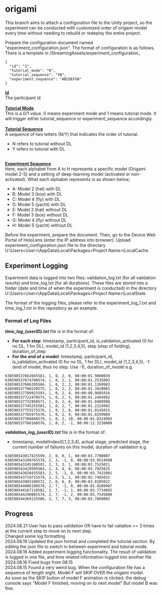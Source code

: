 # origami

This branch aims to attach a configuration file to the Unity project, 
so the experiment can be conducted with customized order of origami model every time without needing to rebuild or redeploy the entire project. 

Prepare the configuration document named "experiment_configuration.json". The format of configuration is as follows. There is a template in /StreamingAssets/experiment_configuration_
```
{
  "id": "1",
  "tutorial_mode": "0",
  "tutorial_sequence": "YN",
  "experiment_sequence": "ABCDEFGH"
}
```
<b><u>id</u></b><br> The participant id <br><br>
<b><u>Tutorial Mode</u></b><br>
This is a 0/1 value. 0 means experiment mode and 1 means tutorial mode. It will trigger either tutorial_sequence or experiment_sequence accordingly.<br><br>
<b><u>Tutorial Sequence</u></b><br>
A sequence of two letters (N/Y) that indicates the order of tutorial.
- N refers to tutorial without DL
- Y refers to tutorial with DL
<br><br>

<b><u>Experiment Sequence</u></b><br>
Here, each alphabet from A to H represents a specific model (Origami model 2-5) and a setting of deep-learning model (activated or non-activated).
What each alphabet represents is as shown below;
- A: Model 2 (hat) with DL
- B: Model 3 (box) with DL
- C: Model 4 (fly) with DL
- D: Model 5 (yacht) with DL
- E: Model 2 (hat) without DL
- F: Model 3 (box) without DL
- G: Model 4 (fly) without DL
- H: Model 5 (yacht) without DL



Before the experiment, prepare the document. Then, go to the Device Web Portal of HoloLens (enter the IP address into browser). Upload experiment_configuration.json file 
to the directary U:\Users\<User>\AppData\Local\Packages\<Project Name>\LocalCache. 

## Experiment Logging
Experiment data is logged into two files: validation_log.txt (for all validation results) and time_log.txt (for all durations).
These files are stored into a folder (date and time of when the experiment is conducted) in the directory U:\Users\<User>\AppData\Local\Packages\<Project Name>\LocalState. 

The format of the logging files, please refer to the experiment_log_1.txt and time_log_1.txt in this repository as an example. 

### Format of Log Files
<i><b>time_log_(userID).txt</b></i> file is in the format of:
- <b>For each step</b>: timestamp, participant_id, is_validation_activated (0 for no DL, 1 for DL), model_id (1,2,3,4,5), step (step of folding), duration_of_step
- <b>For the end of a model</b>: timestamp, participant_id, is_validation_activated (0 for no DL, 1 for DL), model_id (1,2,3,4,5), -1 (end of model, thus no step. Use -1), duration_of_model
e.g. 
````
638598537662045581, 1, 0, 2, 0, 00:00:01.9080039 
638598537674700574, 1, 0, 2, 1, 00:00:01.2535003 
638598537686205566, 1, 0, 2, 2, 00:00:01.1269983 
638598537700220575, 1, 0, 2, 3, 00:00:01.3920001 
638598537709915593, 1, 0, 2, 4, 00:00:00.9605016 
638598537722470575, 1, 0, 2, 5, 00:00:01.2464992 
638598537732950571, 1, 0, 2, 6, 00:00:01.0409998 
638598537745255581, 1, 0, 2, 7, 00:00:01.2224992 
638598537755575576, 1, 0, 2, 8, 00:00:01.0145015 
638598537765975570, 1, 0, 2, 9, 00:00:01.0259984 
638598537766040579, 1, 0, 2, 10, 00:00:01.0324993 
638598537766160576, 1, 0, 2, -1, 00:00:12.3230009
````
<i><b>validation_log_(userID).txt</b></i> file is in the format of:
- timestamp, modelIndex(0,1,2,3,4), actual stage, predicted stage, the current number of failures on this model, duration of validation
e.g.
````
638598543017425599, 2, 0, 0, 1, 00:00:03.7700007 
638598543109765578, 2, 3, -1, 0, 00:00:03.8524998 
638598543245100591, 2, 3, 3, 1, 00:00:03.7525021 
638598543428595564, 2, 4, 4, 0, 00:00:03.7925025 
638598543650435583, 2, 5, -1, 0, 00:00:03.7415001 
638598543719715579, 2, 5, 5, 1, 00:00:03.7485015 
638598543903180572, 2, 6, 6, 0, 00:00:03.8105022 
638598544086190578, 2, 7, -1, 0, 00:00:03.8209987 
638598544167110582, 2, 7, -1, 1, 00:00:03.7734992 
638598544296085574, 2, 7, -1, 2, 00:00:03.7545000 
638598544369135586, 2, 7, 7, 3, 00:00:03.7860003
````


## Progress
2024.08.21 User has to pass validation OR have to fail valiation >= 3 times at the current step to move on to next step. <br>
Changed some log formatting <br>
2024.08.19 Updated the json format and completed the tutorial section. By editing the json file to switch in between experiment and tutorial mode. <br>
2024.08.16 Added experiment logging functionality. The result of validation is logged in one file, and time related information logged into another file. <br>
2024.08.16 Fixed bugs from 08.15 <br>
2024.08.15 Found a very weird bug. When the configuration file has a sequence of length eight, Model F will SKIP OVER the origami model. <br>
As soon as the SKIP button of model F animation is clicked, the debug console says "Model F finished, moving on to next model"
But model B was fine. 
